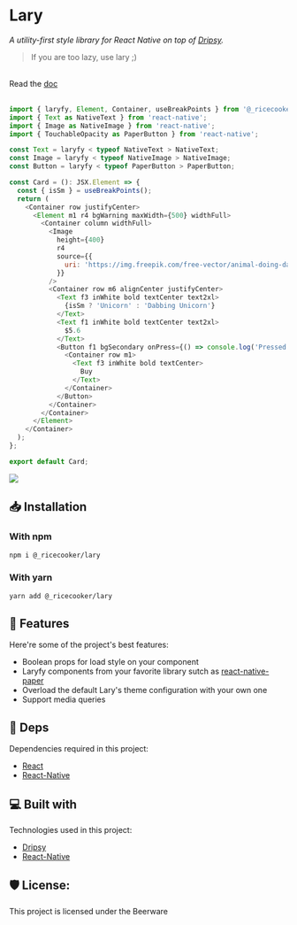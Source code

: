 # Lary

<i id="description">A utility-first style library for React Native on top of <a href='https://github.com/nandorojo/dripsy' target='_blank'>Dripsy</a>.</i>
<br>

> If you are too lazy, use lary ;)

<br>
Read the <a href="https://github.com/RiceCooker-dev/Lary/blob/master/doc/doc.md">doc</a>
<br><br>

```javascript
import { laryfy, Element, Container, useBreakPoints } from '@_ricecooker/lary';
import { Text as NativeText } from 'react-native';
import { Image as NativeImage } from 'react-native';
import { TouchableOpacity as PaperButton } from 'react-native';

const Text = laryfy < typeof NativeText > NativeText;
const Image = laryfy < typeof NativeImage > NativeImage;
const Button = laryfy < typeof PaperButton > PaperButton;

const Card = (): JSX.Element => {
  const { isSm } = useBreakPoints();
  return (
    <Container row justifyCenter>
      <Element m1 r4 bgWarning maxWidth={500} widthFull>
        <Container column widthFull>
          <Image
            height={400}
            r4
            source={{
              uri: 'https://img.freepik.com/free-vector/animal-doing-dabbing-movement_23-2147851266.jpg'
            }}
          />
          <Container row m6 alignCenter justifyCenter>
            <Text f3 inWhite bold textCenter text2xl>
              {isSm ? 'Unicorn' : 'Dabbing Unicorn'}
            </Text>
            <Text f1 inWhite bold textCenter text2xl>
              $5.6
            </Text>
            <Button f1 bgSecondary onPress={() => console.log('Pressed')} r4>
              <Container row m1>
                <Text f3 inWhite bold textCenter>
                  Buy
                </Text>
              </Container>
            </Button>
          </Container>
        </Container>
      </Element>
    </Container>
  );
};

export default Card;
```

<img src="https://i.postimg.cc/5N3fHmhf/exemple.png"/>

<h2>📥 Installation</h2>

<h3>With npm</h3>

```bash
npm i @_ricecooker/lary
```

<h3>With yarn</h3>

```bash
yarn add @_ricecooker/lary
```

<h2>🧐 Features</h2>

Here're some of the project's best features:

- Boolean props for load style on your component
- Laryfy components from your favorite library sutch as <a href='https://github.com/callstack/react-native-paper' target='_blank'>react-native-paper</a>
- Overload the default Lary's theme configuration with your own one
- Support media queries

<h2>🔗 Deps</h2>

Dependencies required in this project:

- <a href='https://github.com/facebook/react' target='_blank'>React</a>
- <a href='https://github.com/facebook/react-native' target='_blank'>React-Native</a>

<h2>💻 Built with</h2>

Technologies used in this project:

- <a href='https://github.com/nandorojo/dripsy' target='_blank'>Dripsy</a>
- <a href='https://github.com/facebook/react-native' target='_blank'>React-Native</a>

<h2>🛡️ License:</h2>

This project is licensed under the Beerware
